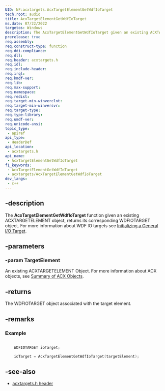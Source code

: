```yaml
---
UID: NF:acxtargets.AcxTargetElementGetWdfIoTarget
tech.root: audio
title: AcxTargetElementGetWdfIoTarget
ms.date: 07/22/2022
targetos: Windows
description: The AcxTargetElementGetWdfIoTarget given an existing ACXTARGETELEMENT object, returns its corresponding WDFIOTARGET object.
prerelease: true
req.assembly: 
req.construct-type: function
req.ddi-compliance: 
req.dll: 
req.header: acxtargets.h
req.idl: 
req.include-header: 
req.irql: 
req.kmdf-ver: 
req.lib: 
req.max-support: 
req.namespace: 
req.redist: 
req.target-min-winverclnt: 
req.target-min-winversvr: 
req.target-type: 
req.type-library: 
req.umdf-ver: 
req.unicode-ansi: 
topic_type:
 - apiref
api_type:
 - HeaderDef
api_location:
 - acxtargets.h
api_name:
 - AcxTargetElementGetWdfIoTarget
f1_keywords:
 - AcxTargetElementGetWdfIoTarget
 - acxtargets/AcxTargetElementGetWdfIoTarget
dev_langs:
 - c++
---
```


## -description

The **AcxTargetElementGetWdfIoTarget** function given an existing ACXTARGETELEMENT object, returns its corresponding WDFIOTARGET object. For more information about WDF IO targets see [Initializing a General I/O Target](/windows-hardware/drivers/wdf/initializing-a-general-i-o-target).

## -parameters

### -param TargetElement

An existing ACXTARGETELEMENT Object. For more information about ACX objects, see [Summary of ACX Objects](/windows-hardware/drivers/audio/acx-summary-of-objects).

## -returns

The WDFIOTARGET object associated with the target element.

## -remarks

### Example

```cpp

    WDFIOTARGET ioTarget;

    ioTarget = AcxTargetElementGetWdfIoTarget(targetElement);

```

## -see-also

- [acxtargets.h header](index.md) 
